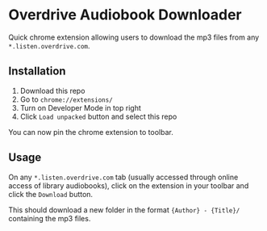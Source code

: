 # Overdrive Audiobook Downloader
Quick chrome extension allowing users to download the mp3 files from any `*.listen.overdrive.com`.

## Installation
1. Download this repo
2. Go to `chrome://extensions/`
3. Turn on Developer Mode in top right
4. Click `Load unpacked` button and select this repo

You can now pin the chrome extension to toolbar.

## Usage
On any `*.listen.overdrive.com` tab (usually accessed through online access of library audiobooks), click on the extension in your toolbar and click the `Download` button.

This should download a new folder in the format `{Author} - {Title}/` containing the mp3 files.
